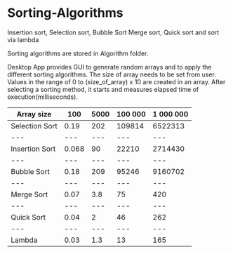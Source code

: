 # Sorting-Algorithms
Insertion sort, Selection sort, Bubble Sort  Merge sort, Quick sort and sort via lambda

Sorting algorithms are stored in Algorithm folder. 

Desktop App provides GUI to generate random arrays and to apply the different sorting algorithms. The size of array needs to be set from user. Values in the range of 0 to (size_of_array) x 10 are created in an array. After selecting a sorting method, it starts and measures elapsed time of execution(milliseconds).  

Array size | 100 | 5000 | 100 000 | 1 000 000 |
--- | --- | --- | --- |--- 
Selection Sort | 0.19 | 202 | 109814 | 6522313 |
--- | --- | --- | --- |--- 
Insertion Sort | 0.068 | 90 | 22210 | 2714430 |
--- | --- | --- | --- |--- 
Bubble Sort | 0.18 | 209 | 95246 | 9160702 |
--- | --- | --- | --- |--- 
Merge Sort | 0.07 | 3.8 | 75 | 420 |
--- | --- | --- | --- |--- 
Quick Sort | 0.04 | 2 | 46 | 262 |
--- | --- | --- | --- |--- 
Lambda | 0.03 | 1.3 | 13 | 165 |
